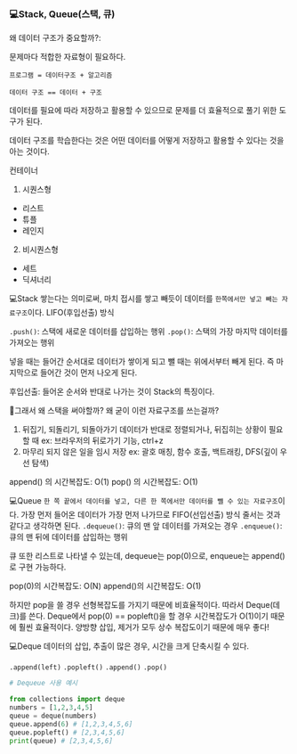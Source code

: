 ### 💻Stack, Queue(스택, 큐)

왜 데이터 구조가 중요할까?:

문제마다 적합한 자료형이 필요하다.

`프로그램 = 데이터구조 + 알고리즘`

`데이터 구조 == 데이터 + 구조`

데이터를 필요에 따라 저장하고 활용할 수 있으므로 문제를 더 효율적으로 풀기 위한 도구가 된다.

데이터 구조를 학습한다는 것은 어떤 데이터를 어떻게 저장하고 활용할 수 있다는 것을 아는 것이다.

컨테이너

1. 시퀀스형

- 리스트
- 튜플
- 레인지

2. 비시퀀스형

- 세트
- 딕셔너리

💻Stack
쌓는다는 의미로써, 마치 접시를 쌓고 빼듯이 데이터를 `한쪽에서만 넣고 빼는 자료구조`이다.
LIFO(후입선출) 방식

`.push()`: 스택에 새로운 데이터를 삽입하는 행위
`.pop()`: 스택의 가장 마지막 데이터를 가져오는 행위

넣을 때는 들어간 순서대로 데이터가 쌓이게 되고 뺄 때는 위에서부터 빼게 된다. 즉 마지막으로 들어간 것이 먼저 나오게 된다.

후입선출: 들어온 순서와 반대로 나가는 것이 Stack의 특징이다.

🌟그래서 왜 스택을 써야할까? 왜 굳이 이런 자료구조를 쓰는걸까?

1. 뒤집기, 되돌리기, 되돌아가기
   데이터가 반대로 정렬되거나, 뒤집히는 상황이 필요할 때
   ex: 브라우저의 뒤로가기 기능, ctrl+z
2. 마무리 되지 않은 일을 임시 저장
   ex: 괄호 매칭, 함수 호출, 백트래킹, DFS(깊이 우선 탐색)

append() 의 시간복잡도: O(1)
pop() 의 시간복잡도: O(1)

💻Queue
`한 쪽 끝에서 데이터를 넣고, 다른 한 쪽에서만 데이터를 뺄 수 있는 자료구조`이다.
가장 먼저 들어온 데이터가 가장 먼저 나가므로 FIFO(선입선출) 방식
줄서는 것과 같다고 생각하면 된다.
`.dequeue()`: 큐의 맨 앞 데이터를 가져오는 경우
`.enqueue()`: 큐의 맨 뒤에 데이터를 삽입하는 행위

큐 또한 리스트로 나타낼 수 있는데, dequeue는 pop(0)으로, enqueue는 append()로 구현 가능하다.

pop(0)의 시간복잡도: O(N)
append()의 시간복잡도: O(1)

하지만 pop을 쓸 경우 선형복잡도를 가지기 때문에 비효율적이다. 따라서 Deque(데크)를 쓴다.
Deque에서 pop(0) == popleft()을 할 경우 시간복잡도가 O(1)이기 때문에 훨씬 효율적이다. 양방향 삽입, 제거가 모두 상수 복잡도이기 때문에 매우 좋다!

💻Deque
데이터의 삽입, 추출이 많은 경우, 시간을 크게 단축시킬 수 있다.

`.append(left)`
`.popleft()`
`.append()`
`.pop()`

```python
# Dequeue 사용 예시

from collections import deque
numbers = [1,2,3,4,5]
queue = deque(numbers)
queue.append(6) # [1,2,3,4,5,6]
queue.popleft() # [2,3,4,5,6]
print(queue) # [2,3,4,5,6]

```
